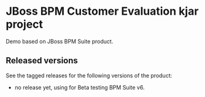 JBoss BPM Customer Evaluation kjar project
==========================================

Demo based on JBoss BPM Suite product.


Released versions
-----------------

See the tagged releases for the following versions of the product:

- no release yet, using for Beta testing BPM Suite v6.
